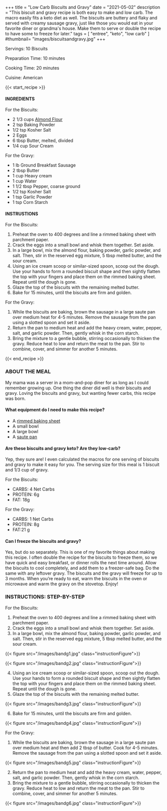 +++
title = "Low Carb Biscuits and Gravy"
date = "2021-05-02"
description = "This biscuit and gravy recipe is both easy to make and low carb. The macro easily fits a keto diet as well. The biscuits are buttery and flaky and served with creamy sausage gravy, just like those you would eat in your favorite diner or grandma's house. Make them to serve or double the recipe to have some to freeze for later."
tags = [
    "entree",
    "keto",
    "low carb"
]
#thumbnail= "images/biscuitsandgravy.jpg"
+++

Servings: 10 Biscuits <!--more-->

Preparation Time: 10 minutes

Cooking Time: 20 minutes

Cuisine: American

{{< start_recipe >}}

#### INGREDIENTS 

For the Biscuits: 

* 2 1/3 cups [Almond Flour](https://amzn.to/2POPsYC)
* 2 tsp Baking Powder
* 1/2 tsp Kosher Salt
* 2 Eggs
* 6 tbsp Butter, melted, divided  
* 1/4 cup Sour Cream 
 
For the Gravy: 

* 1 lb Ground Breakfast Sausage 
* 2 tbsp Butter
* 1 cup Heavy cream
* 1 cup Water
* 1 1/2 tbsp Pepper, coarse ground
* 1/2 tsp Kosher Salt
* 1 tsp Garlic Powder
* 1 tsp Corn Starch

#### INSTRUSTIONS

For the Biscuits: 
1. Preheat the oven to 400 degrees and line a rimmed baking sheet with parchment paper.
2. Crack the eggs into a small bowl and whisk them together. Set aside. 
3. In a large bowl, mix the almond flour, baking powder, garlic powder, and salt. Then, stir in the reserved egg mixture, 5 tbsp melted butter, and the sour cream.
4. Using an ice cream scoop or similar-sized spoon, scoop out the dough. Use your hands to form a rounded biscuit shape and then sightly flatten the top with your fingers and place them on the rimmed baking sheet. Repeat until the dough is gone. 
5. Glaze the top of the biscuits with the remaining melted butter. 
6. Bake for 15 minutes, until the biscuits are firm and golden. 

For the Gravy: 

1. While the biscuits are baking, brown the sausage in a large saute pan over medium heat for 4-5 minutes. Remove the sausage from the pan using a slotted spoon and set it aside. 
2. Return the pan to medium heat and add the heavy cream, water, pepper, salt, and garlic powder. Then, gently whisk in the corn starch. 
3. Bring the mixture to a gentle bubble, stirring occasionally to thicken the gravy. Reduce heat to low and return the meat to the pan. Stir to combine, cover, and simmer for another 5 minutes. 

{{< end_recipe >}}

### ABOUT THE MEAL 

My mama was a server in a mom-and-pop diner for as long as I could remember growing up. One thing the diner did well is their biscuits and gravy. Loving the biscuits and gravy, but wanting fewer carbs, this recipe was born. 

#### What equipment do I need to make this recipe?

* A [rimmed baking sheet](https://amzn.to/3ul9KrC) 
* A small bowl 
* A large bowl 
* A [saute pan](https://amzn.to/3xTPLCG)

#### Are these biscuits and gravy keto? Are they low-carb?
Yep, they sure are! I even calculated the macros for one serving of biscuits and gravy to make it easy for you. 
The serving size for this meal is 1 biscuit and 1/3 cup of gravy.  

For the Biscuits: 

* CARBS: 4 Net Carbs
* PROTEIN: 6g 
* FAT: 18g

For the Gravy: 

* CARBS: 1 Net Carbs
* PROTEIN: 8g 
* FAT:21 g

#### Can I freeze the biscuits and gravy?

Yes, but do so separately. This is one of my favorite things about making this recipe. I often double the recipe for the biscuits to freeze them, so we have quick and easy breakfast, or dinner rolls the next time around. Allow the biscuits to cool completely, and add them to a freezer-safe bag. Do the same with any leftover gravy. The biscuits and the gravy will freeze for up to 3 months. When you’re ready to eat, warm the biscuits in the oven or microwave and warm the gravy on the stovetop. Enjoy! 

### INSTRUCTIONS: STEP-BY-STEP 

For the Biscuits: 
1. Preheat the oven to 400 degrees and line a rimmed baking sheet with parchment paper.
2. Crack the eggs into a small bowl and whisk them together. Set aside. 
3. In a large bowl, mix the almond flour, baking powder, garlic powder, and salt. Then, stir in the reserved egg mixture, 5 tbsp melted butter, and the sour cream.

{{< figure src="/images/bandg1.jpg" class="instructionFigure">}}

{{< figure src="/images/bandg2.jpg" class="instructionFigure">}}

4. Using an ice cream scoop or similar-sized spoon, scoop out the dough. Use your hands to form a rounded biscuit shape and then sightly flatten the top with your fingers and place them on the rimmed baking sheet. Repeat until the dough is gone. 
5. Glaze the top of the biscuits with the remaining melted butter. 

{{< figure src="/images/bandg3.jpg" class="instructionFigure">}}

6. Bake for 15 minutes, until the biscuits are firm and golden. 

{{< figure src="/images/bandg4.jpg" class="instructionFigure">}}

For the Gravy: 

1. While the biscuits are baking, brown the sausage in a large saute pan over medium heat and then add 2 tbsp of butter. Cook for 4-5 minutes. Remove the sausage from the pan using a slotted spoon and set it aside. 

{{< figure src="/images/bandg5.jpg" class="instructionFigure">}}

2. Return the pan to medium heat and add the heavy cream, water, pepper, salt, and garlic powder. Then, gently whisk in the corn starch. 
3. Bring the mixture to a gentle bubble, stirring occasionally to thicken the gravy. Reduce heat to low and return the meat to the pan. Stir to combine, cover, and simmer for another 5 minutes. 

{{< figure src="/images/bandg6.jpg" class="instructionFigure">}}
